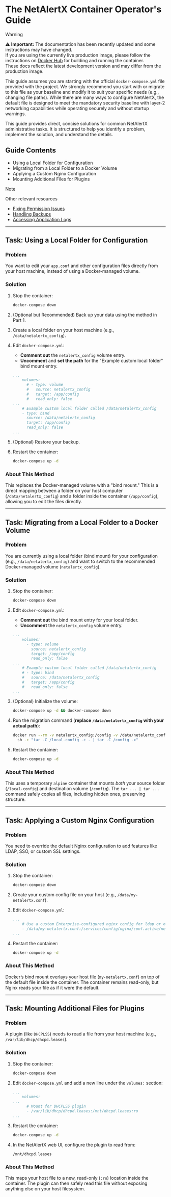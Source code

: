 # The NetAlertX Container Operator's Guide

> [!WARNING]
> ⚠️ **Important:** The documentation has been recently updated and some instructions may have changed.  
> If you are using the currently live production image, please follow the instructions on [Docker Hub](https://hub.docker.com/r/jokobsk/netalertx) for building and running the container.  
> These docs reflect the latest development version and may differ from the production image.

This guide assumes you are starting with the official `docker-compose.yml` file provided with the project. We strongly recommend you start with or migrate to this file as your baseline and modify it to suit your specific needs (e.g., changing file paths). While there are many ways to configure NetAlertX, the default file is designed to meet the mandatory security baseline with layer-2 networking capabilities while operating securely and without startup warnings.

This guide provides direct, concise solutions for common NetAlertX administrative tasks. It is structured to help you identify a problem, implement the solution, and understand the details.

## Guide Contents
 
- Using a Local Folder for Configuration  
- Migrating from a Local Folder to a Docker Volume  
- Applying a Custom Nginx Configuration  
- Mounting Additional Files for Plugins  


> [!NOTE]
>
>  Other relevant resources
>  - [Fixing Permission Issues](./FILE_PERMISSIONS.md)
>  - [Handling Backups](./BACKUPS.md)
>  - [Accessing Application Logs](./LOGGING.md)

---

## Task: Using a Local Folder for Configuration

### Problem

You want to edit your `app.conf` and other configuration files directly from your host machine, instead of using a Docker-managed volume.

### Solution

1. Stop the container:

   ```bash
   docker-compose down
   ```
2. (Optional but Recommended) Back up your data using the method in Part 1.
3. Create a local folder on your host machine (e.g., `/data/netalertx_config`).
4. Edit `docker-compose.yml`:

   * **Comment out** the `netalertx_config` volume entry.
   * **Uncomment** and **set the path** for the "Example custom local folder" bind mount entry.

   ```yaml
   ...
       volumes:
         # - type: volume
         #   source: netalertx_config
         #   target: /app/config
         #   read_only: false
   ...
       # Example custom local folder called /data/netalertx_config
       - type: bind
         source: /data/netalertx_config
         target: /app/config
         read_only: false
   ...
   ```
5. (Optional) Restore your backup.
6. Restart the container:

   ```bash
   docker-compose up -d
   ```

### About This Method

This replaces the Docker-managed volume with a "bind mount." This is a direct mapping between a folder on your host computer (`/data/netalertx_config`) and a folder inside the container (`/app/config`), allowing you to edit the files directly.

---

## Task: Migrating from a Local Folder to a Docker Volume

### Problem

You are currently using a local folder (bind mount) for your configuration (e.g., `/data/netalertx_config`) and want to switch to the recommended Docker-managed volume (`netalertx_config`).

### Solution

1. Stop the container:

   ```bash
   docker-compose down
   ```
2. Edit `docker-compose.yml`:

   * **Comment out** the bind mount entry for your local folder.
   * **Uncomment** the `netalertx_config` volume entry.

   ```yaml
   ...
       volumes:
         - type: volume
           source: netalertx_config
           target: /app/config
           read_only: false
   ...
       # Example custom local folder called /data/netalertx_config
       # - type: bind
       #   source: /data/netalertx_config
       #   target: /app/config
       #   read_only: false
   ...
   ```
3. (Optional) Initialize the volume:

   ```bash
   docker-compose up -d && docker-compose down
   ```
4. Run the migration command (**replace `/data/netalertx_config` with your actual path**):

   ```bash
   docker run --rm -v netalertx_config:/config -v /data/netalertx_config:/local-config alpine \
     sh -c "tar -C /local-config -c . | tar -C /config -x"
   ```
5. Restart the container:

   ```bash
   docker-compose up -d
   ```

### About This Method

This uses a temporary `alpine` container that mounts *both* your source folder (`/local-config`) and destination volume (`/config`). The `tar ... | tar ...` command safely copies all files, including hidden ones, preserving structure.

---

## Task: Applying a Custom Nginx Configuration

### Problem

You need to override the default Nginx configuration to add features like LDAP, SSO, or custom SSL settings.

### Solution

1. Stop the container:

   ```bash
   docker-compose down
   ```
2. Create your custom config file on your host (e.g., `/data/my-netalertx.conf`).
3. Edit `docker-compose.yml`:

   ```yaml
   ...
       # Use a custom Enterprise-configured nginx config for ldap or other settings
       - /data/my-netalertx.conf:/services/config/nginx/conf.active/netalertx.conf:ro
   ...
   ```
4. Restart the container:

   ```bash
   docker-compose up -d
   ```

### About This Method

Docker’s bind mount overlays your host file (`my-netalertx.conf`) on top of the default file inside the container. The container remains read-only, but Nginx reads your file as if it were the default.

---

## Task: Mounting Additional Files for Plugins

### Problem

A plugin (like `DHCPLSS`) needs to read a file from your host machine (e.g., `/var/lib/dhcp/dhcpd.leases`).

### Solution

1. Stop the container:

   ```bash
   docker-compose down
   ```
2. Edit `docker-compose.yml` and add a new line under the `volumes:` section:

   ```yaml
   ...
       volumes:
   ...
         # Mount for DHCPLSS plugin
         - /var/lib/dhcp/dhcpd.leases:/mnt/dhcpd.leases:ro
   ...
   ```
3. Restart the container:

   ```bash
   docker-compose up -d
   ```
4. In the NetAlertX web UI, configure the plugin to read from:

   ```
   /mnt/dhcpd.leases
   ```

### About This Method

This maps your host file to a new, read-only (`:ro`) location inside the container. The plugin can then safely read this file without exposing anything else on your host filesystem.


